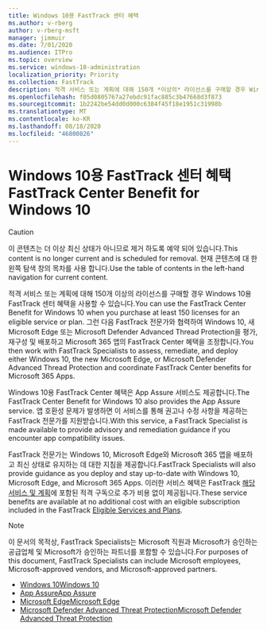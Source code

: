 ```yaml
---
title: Windows 10용 FastTrack 센터 혜택
ms.author: v-rberg
author: v-rberg-msft
manager: jimmuir
ms.date: 7/01/2020
ms.audience: ITPro
ms.topic: overview
ms.service: windows-10-administration
localization_priority: Priority
ms.collection: FastTrack
description: 적격 서비스 또는 계획에 대해 150개 *이상의* 라이선스를 구매할 경우 Windows 10용 FastTrack 센터 혜택을 사용합니다.
ms.openlocfilehash: f05d0805767a27ebdc91fac885c3b47668d3f873
ms.sourcegitcommit: 1b2242be54dd0d000c6384f45f18e1951c31998b
ms.translationtype: MT
ms.contentlocale: ko-KR
ms.lasthandoff: 08/18/2020
ms.locfileid: "46800826"
---
```

# <a name="fasttrack-center-benefit-for-windows-10"></a><span data-ttu-id="ebbf0-103">Windows 10용 FastTrack 센터 혜택</span><span class="sxs-lookup"><span data-stu-id="ebbf0-103">FastTrack Center Benefit for Windows 10</span></span>

> [!CAUTION]
> <span data-ttu-id="ebbf0-104">이 콘텐츠는 더 이상 최신 상태가 아니므로 제거 하도록 예약 되어 있습니다.</span><span class="sxs-lookup"><span data-stu-id="ebbf0-104">This content is no longer current and is scheduled for removal.</span></span> <span data-ttu-id="ebbf0-105">현재 콘텐츠에 대 한 왼쪽 탐색 창의 목차를 사용 합니다.</span><span class="sxs-lookup"><span data-stu-id="ebbf0-105">Use the table of contents in the left-hand navigation for current content.</span></span>

<span data-ttu-id="ebbf0-106">적격 서비스 또는 계획에 대해 150개 이상의 라이선스를 구매할 경우 Windows 10용 FastTrack 센터 혜택을 사용할 수 있습니다.</span><span class="sxs-lookup"><span data-stu-id="ebbf0-106">You can use the FastTrack Center Benefit for Windows 10 when you purchase at least 150 licenses for an eligible service or plan.</span></span> <span data-ttu-id="ebbf0-107">그런 다음 FastTrack 전문가와 협력하여 Windows 10, 새 Microsoft Edge 또는 Microsoft Defender Advanced Thread Protection을 평가, 재구성 및 배포하고 Microsoft 365 앱의 FastTrack Center 혜택을 조정합니다.</span><span class="sxs-lookup"><span data-stu-id="ebbf0-107">You then work with FastTrack Specialists to assess, remediate, and deploy either Windows 10, the new Microsoft Edge, or Microsoft Defender Advanced Thread Protection and coordinate FastTrack Center benefits for Microsoft 365 Apps.</span></span> 

<span data-ttu-id="ebbf0-108">Windows 10용 FastTrack Center 혜택은 App Assure 서비스도 제공합니다.</span><span class="sxs-lookup"><span data-stu-id="ebbf0-108">The FastTrack Center Benefit for Windows 10 also provides the App Assure service.</span></span> <span data-ttu-id="ebbf0-109">앱 호환성 문제가 발생하면 이 서비스를 통해 권고나 수정 사항을 제공하는 FastTrack 전문가를 지원받습니다.</span><span class="sxs-lookup"><span data-stu-id="ebbf0-109">With this service, a FastTrack Specialist is made available to provide advisory and remediation guidance if you encounter app compatibility issues.</span></span> 

<span data-ttu-id="ebbf0-110">FastTrack 전문가는 Windows 10, Microsoft Edge와 Microsoft 365 앱을 배포하고 최신 상태로 유지하는 데 대한 지침을 제공합니다.</span><span class="sxs-lookup"><span data-stu-id="ebbf0-110">FastTrack Specialists will also provide guidance as you deploy and stay up-to-date with Windows 10, Microsoft Edge, and Microsoft 365 Apps.</span></span> <span data-ttu-id="ebbf0-111">이러한 서비스 혜택은 FastTrack [해당 서비스 및 계획](M365-eligible-services-and-plans.md)에 포함된 적격 구독으로 추가 비용 없이 제공됩니다.</span><span class="sxs-lookup"><span data-stu-id="ebbf0-111">These service benefits are available at no additional cost with an eligible subscription included in the FastTrack [Eligible Services and Plans](M365-eligible-services-and-plans.md).</span></span>
  
> [!NOTE]
> <span data-ttu-id="ebbf0-112">이 문서의 목적상, FastTrack Specialists는 Microsoft 직원과 Microsoft가 승인하는 공급업체 및 Microsoft가 승인하는 파트너를 포함할 수 있습니다.</span><span class="sxs-lookup"><span data-stu-id="ebbf0-112">For purposes of this document, FastTrack Specialists can include Microsoft employees, Microsoft-approved vendors, and Microsoft-approved partners.</span></span> 
    
- [<span data-ttu-id="ebbf0-113">Windows 10</span><span class="sxs-lookup"><span data-stu-id="ebbf0-113">Windows 10</span></span>](Win-10-windows-10.md)
- [<span data-ttu-id="ebbf0-114">App Assure</span><span class="sxs-lookup"><span data-stu-id="ebbf0-114">App Assure</span></span>](Win-10-app-assure.md)
- [<span data-ttu-id="ebbf0-115">Microsoft Edge</span><span class="sxs-lookup"><span data-stu-id="ebbf0-115">Microsoft Edge</span></span>](Win-10-microsoft-edge.md)
- [<span data-ttu-id="ebbf0-116">Microsoft Defender Advanced Threat Protection</span><span class="sxs-lookup"><span data-stu-id="ebbf0-116">Microsoft Defender Advanced Threat Protection</span></span>](Win-10-microsoft-defender-atp.md)

